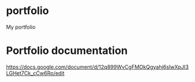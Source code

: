 # portfolio
  My portfolio
# Portfolio documentation
https://docs.google.com/document/d/12q899WvCgFMOkQgyahj6slwXpJI3LGHet7Ck_cCw6Ro/edit